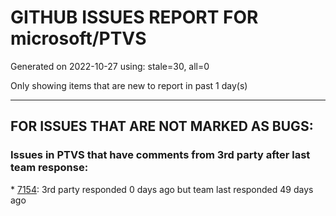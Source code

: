 
# GITHUB ISSUES REPORT FOR microsoft/PTVS


Generated on 2022-10-27 using: stale=30, all=0


Only showing items that are new to report in past 1 day(s)


---

## FOR ISSUES THAT ARE NOT MARKED AS BUGS:


### Issues in PTVS that have comments from 3rd party after last team response:


\* [7154](https://github.com/microsoft/PTVS/issues/7154 "Python Intellisense squiggles VisualStudio2022"): 3rd party responded 0 days ago but team last responded 49 days ago
